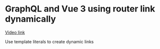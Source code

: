# GraphQL and Vue 3 using router link dynamically

[Video link](https://www.egghead.io/lessons/egghead-graphql-and-vue-3-using-router-link-dynamically?pl=graphql-and-vue-3-8152749d)


<TimeStamp start="0:15" end="0:20">
  
  Use template literals to create dynamic links
  
</TimeStamp>